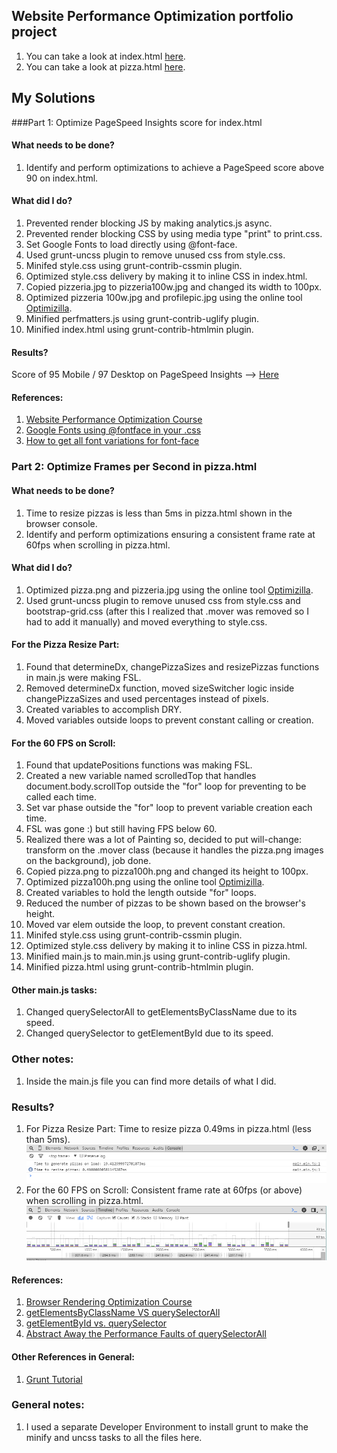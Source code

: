 ## Website Performance Optimization portfolio project

1. You can take a look at index.html [here](http://juanmartin86.github.io/frontend-nanodegree-mobile-portfolio-master/).
2. You can take a look at pizza.html [here](http://juanmartin86.github.io/frontend-nanodegree-mobile-portfolio-master/views/pizza.html).

## My Solutions

###Part 1: Optimize PageSpeed Insights score for index.html

#### What needs to be done?

1. Identify and perform optimizations to achieve a PageSpeed score above 90 on index.html.

#### What did I do?

1. Prevented render blocking JS by making analytics.js async.
2. Prevented render blocking CSS by using media type "print" to print.css.
3. Set Google Fonts to load directly using @font-face.
4. Used grunt-uncss plugin to remove unused css from style.css.
5. Minifed style.css using grunt-contrib-cssmin plugin.
6. Optimized style.css delivery by making it to inline CSS in index.html.
7. Copied pizzeria.jpg to pizzeria100w.jpg and changed its width to 100px.
8. Optimized pizzeria 100w.jpg and profilepic.jpg using the online tool [Optimizilla](http://optimizilla.com/).
9. Minified perfmatters.js using grunt-contrib-uglify plugin.
10. Minified index.html using grunt-contrib-htmlmin plugin.

#### Results?

Score of 95 Mobile / 97 Desktop on PageSpeed Insights --> [Here](https://developers.google.com/speed/pagespeed/insights/?url=http%3A%2F%2Fjuanmartin86.github.io%2Ffrontend-nanodegree-mobile-portfolio-master%2F)

#### References:

1. [Website Performance Optimization Course](https://www.udacity.com/course/website-performance-optimization--ud884-nd)
2. [Google Fonts using @fontface in your .css](https://coderwall.com/p/5vrdkg/google-fonts-using-fontface-in-your-css)
3. [How to get all font variations for font-face](http://stackoverflow.com/questions/25011533/google-font-api-uses-browser-detection-how-to-get-all-font-variations-for-font)

### Part 2: Optimize Frames per Second in pizza.html

#### What needs to be done?

1. Time to resize pizzas is less than 5ms in pizza.html shown in the browser console.
2. Identify and perform optimizations ensuring a consistent frame rate at 60fps when scrolling in pizza.html.

#### What did I do?

1. Optimized pizza.png and pizzeria.jpg using the online tool [Optimizilla](http://optimizilla.com/).
2. Used grunt-uncss plugin to remove unused css from style.css and bootstrap-grid.css (after this I realized that .mover was removed so I had to add it manually) and moved everything to style.css.

#### For the Pizza Resize Part:

1. Found that determineDx, changePizzaSizes and resizePizzas functions in main.js were making FSL.
2. Removed determineDx function, moved sizeSwitcher logic inside changePizzaSizes and used percentages instead of pixels.
3. Created variables to accomplish DRY.
4. Moved variables outside loops to prevent constant calling or creation.

#### For the 60 FPS on Scroll:

1. Found that updatePositions functions was making FSL.
2. Created a new variable named scrolledTop that handles document.body.scrollTop outside the "for" loop for preventing to be called each time.
3. Set var phase outside the "for" loop to prevent variable creation each time.
4. FSL was gone :) but still having FPS below 60.
5. Realized there was a lot of Painting so, decided to put will-change: transform on the .mover class (because it handles the pizza.png images on the background), job done.
6. Copied pizza.png to pizza100h.png and changed its height to 100px.
7. Optimized pizza100h.png using the online tool  [Optimizilla](http://optimizilla.com/).
8. Created variables to hold the length outside "for" loops.
9. Reduced the number of pizzas to be shown based on the browser's height.
10. Moved var elem outside the loop, to prevent constant creation.
11. Minifed style.css using grunt-contrib-cssmin plugin. 
12. Optimized style.css delivery by making it to inline CSS in pizza.html.
13. Minified main.js to main.min.js using grunt-contrib-uglify plugin.
14. Minified pizza.html using grunt-contrib-htmlmin plugin.

#### Other main.js tasks:

1. Changed querySelectorAll to getElementsByClassName due to its speed.
2. Changed querySelector to getElementById due to its speed.

### Other notes:

1. Inside the main.js file you can find more details of what I did.

### Results?

1. For Pizza Resize Part: Time to resize pizza 0.49ms in pizza.html (less than 5ms).
![Resize Pizza](results/resize-pizza.png)
2. For the 60 FPS on Scroll: Consistent frame rate at 60fps (or above) when scrolling in pizza.html.
![60 FPS](results/60fps.png)

#### References:

1. [Browser Rendering Optimization Course](https://www.udacity.com/course/browser-rendering-optimization--ud860-nd)
2. [getElementsByClassName VS querySelectorAll](https://jsperf.com/getelementsbyclassname-vs-queryselectorall/18)
3. [getElementById vs. querySelector](https://jsperf.com/getelementbyid-vs-queryselector/11)
4. [Abstract Away the Performance Faults of querySelectorAll](http://ryanmorr.com/abstract-away-the-performance-faults-of-queryselectorall/)

#### Other References in General:

1. [Grunt Tutorial](https://www.youtube.com/watch?v=zfzUH9Keu1s&list=PLpP9FLMkNf55_LqrPuSUxcs84bMvQiPD8)

### General notes:

1. I used a separate Developer Environment to install grunt to make the minify and uncss tasks to all the files here.

